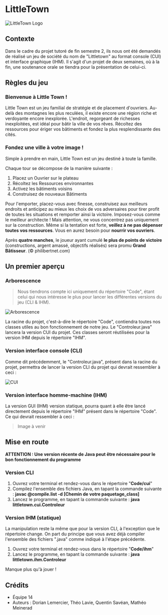 # LittleTown

![LittleTown Logo](https://www.iello.fr/sites/default/files/2019-05/couv-article2.png)

## Contexte 

Dans le cadre du projet tutoré de fin semestre 2, ils nous ont été demandés de réalisé un jeu de société du nom de "Littletown" au format console (CUI) et interface graphique (IHM). Il s'agit d'un projet de deux semaines, où à la fin, une soutenance orale se tiendra pour la présentation de celui-ci.

## Règles du jeu

### Bienvenue à Little Town !

Little Town est un jeu familial de stratégie et de placement d'ouvriers. Au-delà des montagnes les plus reculées, il existe encore une région riche et verdoyante encore inexplorée. L'endroit, regorgeant de richesses inexploitées, est idéal pour bâtir la ville de vos rêves. Récoltez des ressources pour ériger vos bâtiments et fondez la plus resplendissante des cités.

### Fondez une ville à votre image !

Simple à prendre en main, Little Town est un jeu destiné à toute la famille. 

Chaque tour se décompose de la manière suivante : 
1. Placez un Ouvrier sur le plateau
2. Récoltez les Ressources environnantes  
3. Activez les bâtiments voisins 
4. Construisez de nouveaux Bâtiments 

Pour l'emporter, placez-vous avec finesse, construisez aux meilleurs endroits et anticipez au mieux les choix de vos adversaires pour tirer profit de toutes les situations et remporter ainsi la victoire. Imposez-vous comme le meilleur architecte !
Mais attention, ne vous concentrez pas uniquement sur la construction. Même si la tentation est forte, **veillez à ne pas dépenser toutes vos ressources**. Vous en aurez besoin pour **nourrir vos ouvriers**.

Après **quatre manches**, le joueur ayant cumulé **le plus de points de victoire** (constructions, argent amassé, objectifs réalisés) sera promu **Grand Bâtisseur**. (© philibertnet.com)

## Un premier aperçu

### Arborescence

> Nous tiendrons compte ici uniquement du répertoire "Code", étant celui qui nous intéresse le plus pour lancer les différentes versions du jeu (CLI & IHM).

![Arborescence](https://i.ibb.co/ynxSTKS/Capture-d-e-cran-2021-06-14-a-08-29-15.png)

La racine du projet, c'est-à-dire le répertoire "Code", contiendra toutes nos classes utiles au bon fonctionnement de notre jeu. Le "Controleur.java" lancera la version CUI du projet. Ces classes seront réutilisées pour la version IHM depuis le répertoire "IHM". 

### Version interface console (CLI)

Comme dit précédemment, le "Controleur.java", présent dans la racine du projet, permettra de lancer la version CLI du projet qui devrait ressembler à ceci :

![CUI](https://i.ibb.co/nm2khJC/Capture-d-e-cran-2021-06-14-a-08-26-07.png)

### Version interface homme-machine (IHM)

La version GUI (IHM) version statique, pourra quant à elle être lancé directement depuis le répertoire "IHM" présent dans le répertoire "Code". Ce qui devrait ressembler à ceci :

> Image à venir

## Mise en route

**ATTENTION : Une version récente de Java peut être nécessaire pour le bon fonctionnement du programme**

### Version CLI

1. Ouvrez votre terminal et rendez-vous dans le répertoire "**Code/cui**"
2. Compilez l'ensemble des fichiers Java, en tapant la commande suivante : __javac @compile.list -d [Chemin de votre paquetage_class]__
3. Lancez le programme, en tapant la commande suivante : **java littletown.cui.Controleur**

### Version IHM (statique)

La manipulation reste la même que pour la version CLI, à l'exception que le répertoire change. On part du principe que vous avez déjà compiler l'ensemble des fichiers ".java" comme indiqué à l'étape précédente. 

1. Ouvrez votre terminal et rendez-vous dans le répertoire "**Code/ihm**"
3. Lancez le programme, en tapant la commande suivante : **java littletown.ihm.Controleur**

Manque plus qu'à jouer !

## Crédits

- Équipe 14
- Auteurs : Dorian Lemercier, Théo Lavie, Quentin Savéan, Mathéo Meinerad
